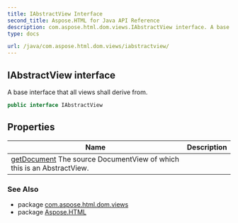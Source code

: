 ```yaml
---
title: IAbstractView Interface
second_title: Aspose.HTML for Java API Reference
description: com.aspose.html.dom.views.IAbstractView interface. A base interface that all views shall derive from
type: docs

url: /java/com.aspose.html.dom.views/iabstractview/
---
```

## IAbstractView interface

A base interface that all views shall derive from.

```java
public interface IAbstractView
```

## Properties

| Name | Description |
| --- | --- |
| [getDocument](../../com.aspose.html.dom.views/iabstractview/document/) The source DocumentView of which this is an AbstractView. |

### See Also

* package [com.aspose.html.dom.views](../../com.aspose.html.dom.views/)
* package [Aspose.HTML](../../)
